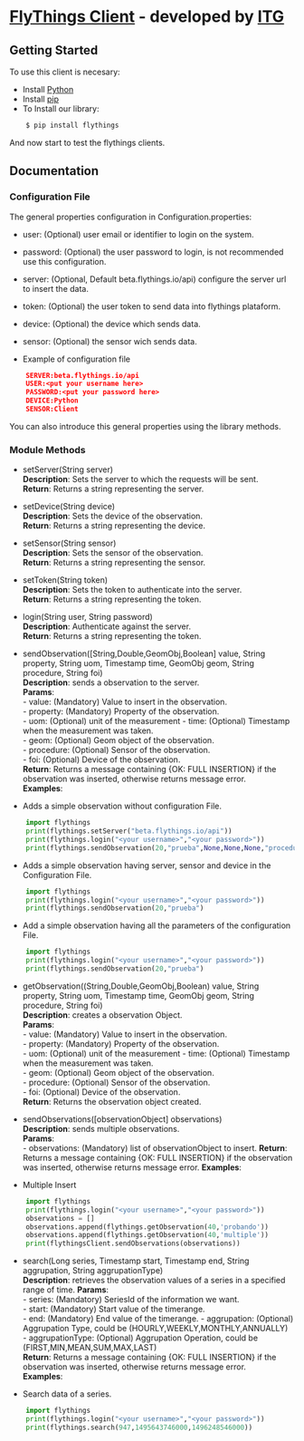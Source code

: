 # [FlyThings Client](http://flythings.io) - developed by [ITG](http://www.itg.es)
## Getting Started

To use this client is necesary:
*	Install [Python](https://www.python.org/)
* Install [pip](https://pypi.python.org/pypi/pip?)
* To Install our library:
```BASH
    $ pip install flythings 
````

And now start to test the flythings clients.

## Documentation

### Configuration File
The general properties configuration in Configuration.properties:
* user: (Optional) user email or identifier to login on the system.
* password: (Optional) the user password to login, is not recommended use this configuration.
* server: (Optional, Default beta.flythings.io/api) configure the server url to insert the data.
* token: (Optional) the user token to send data into flythings plataform.
* device: (Optional) the device which sends data.
* sensor: (Optional) the sensor wich sends data.

*  Example of configuration file
```JSON
    SERVER:beta.flythings.io/api
    USER:<put your username here>
    PASSWORD:<put your password here>
    DEVICE:Python
    SENSOR:Client
```

You can also introduce this general properties using the library methods.

### Module Methods

- setServer(String server)  
    **Description**: Sets the server to which the requests will be sent.    
    **Return**: Returns a string representing the server.   
    
- setDevice(String device)  
    **Description**: Sets the device of the observation.  
    **Return**: Returns a string representing the device.  
    
- setSensor(String sensor)  
    **Description**: Sets the sensor of the observation.  
    **Return**: Returns a string representing the sensor.   
    
- setToken(String token)  
    **Description**: Sets the token to authenticate into the server.  
    **Return**: Returns a string representing the token.  
    
- login(String user, String password)  
    **Description**: Authenticate against the server.   
    **Return**: Returns a string representing the token.  

- sendObservation([String,Double,GeomObj,Boolean] value, String property, String uom, Timestamp time, GeomObj geom, String procedure, String foi)  
    **Description**: sends a observation to the server.  
    **Params**:  
      - value: (Mandatory) Value to insert in the observation.  
      - property: (Mandatory) Property of the observation.  
      - uom: (Optional) unit of the measurement
      - time: (Optional) Timestamp when the measurement was taken.  
      - geom: (Optional)  Geom object of the observation.  
      - procedure: (Optional) Sensor of the observation.  
      - foi:  (Optional) Device of the observation.  
    **Return**: Returns a message containing {OK: FULL INSERTION} if the observation was inserted, otherwise returns message error.   
    **Examples**:  
    
*   Adds a simple observation without configuration File.
```PYTHON
    import flythings  
    print(flythings.setServer("beta.flythings.io/api"))  
    print(flythings.login("<your username>","<your password>"))  
    print(flythings.sendObservation(20,"prueba",None,None,None,"procedure","foi"))  
```

*   Adds a simple observation having server, sensor and device in the Configuration File.
```PYTHON
    import flythings   
    print(flythings.login("<your username>","<your password>"))  
    print(flythings.sendObservation(20,"prueba")  
```

*   Add a simple observation having all the parameters of the configuration File.
```PYTHON
    import flythings   
    print(flythings.login("<your username>","<your password>"))  
    print(flythings.sendObservation(20,"prueba")  
```  
- getObservation((String,Double,GeomObj,Boolean) value, String property, String uom, Timestamp time, GeomObj geom, String procedure, String foi)  
    **Description**: creates a observation Object.  
    **Params**:  
      - value: (Mandatory) Value to insert in the observation.  
      - property: (Mandatory) Property of the observation.  
      - uom: (Optional) unit of the measurement
      - time: (Optional) Timestamp when the measurement was taken.  
      - geom: (Optional)  Geom object of the observation.  
      - procedure: (Optional) Sensor of the observation.  
      - foi:  (Optional) Device of the observation.  
    **Return**: Returns the observation object created.  
    
- sendObservations([observationObject] observations)  
    **Description**: sends multiple observations.  
    **Params**:  
      - observations: (Mandatory) list of observationObject to insert. 
    **Return**: Returns a message containing {OK: FULL INSERTION} if the observation was inserted, otherwise returns message error. 
    **Examples**:
*   Multiple Insert
```PYTHON
    import flythings   
    print(flythings.login("<your username>","<your password>"))  
    observations = []
    observations.append(flythings.getObservation(40,'probando'))
    observations.append(flythings.getObservation(40,'multiple'))
    print(flythingsClient.sendObservations(observations))
```
- search(Long series, Timestamp start, Timestamp end, String aggrupation, String aggrupationType)  
    **Description**: retrieves the observation values of a series in a specified range of time. 
    **Params**:    
      - series: (Mandatory) SeriesId of the information we want.  
      - start: (Mandatory)  Start value of the timerange.  
      - end:  (Mandatory) End value of the timerange.
      - aggrupation: (Optional) Aggrupation Type, could be (HOURLY,WEEKLY,MONTHLY,ANNUALLY)  
      - aggrupationType:  (Optional)  Aggrupation Operation, could be (FIRST,MIN,MEAN,SUM,MAX,LAST)  
    **Return**: Returns a message containing {OK: FULL INSERTION} if the observation was inserted, otherwise returns message error.  
    **Examples**:
    
*   Search data of a series.
```PYTHON
    import flythings   
    print(flythings.login("<your username>","<your password>"))  
    print(flythings.search(947,1495643746000,1496248546000))
```




    
 
 

    
    



